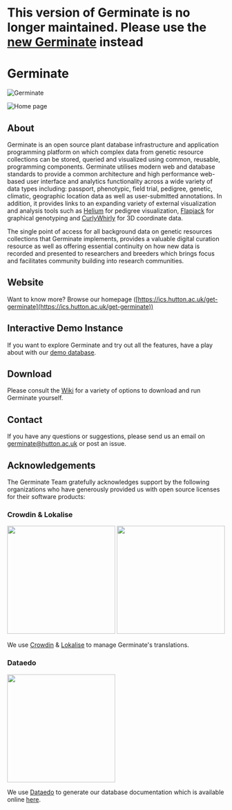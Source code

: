 # This version of Germinate is no longer maintained. Please use the [new Germinate](https://ics.hutton.ac.uk/get-germinate) instead

# Germinate

![](https://ics.hutton.ac.uk/get-germinate/assets/img/germinate.svg "Germinate")

![](https://ics.hutton.ac.uk/get-germinate/assets/img/browser.3.5.0.png "Home page")

## About
Germinate is an open source plant database infrastructure and application programming platform
on which complex data from genetic resource collections can be stored, queried and visualized
using common, reusable, programming components. Germinate utilises modern web and database
standards to provide a common architecture and high performance web-based user interface and
analytics functionality across a wide variety of data types including: passport, phenotypic,
field trial, pedigree, genetic, climatic, geographic location data as well as user-submitted
annotations. In addition, it provides links to an expanding variety of external visualization
and analysis tools such as [Helium](https://ics.hutton.ac.uk/helium) for pedigree visualization,
[Flapjack](https://ics.hutton.ac.uk/flapjack) for graphical genotyping and
[CurlyWhirly](https://ics.hutton.ac.uk/curlywhirly) for 3D coordinate data.

The single point of access for all background data on genetic resources collections that
Germinate implements, provides a valuable digital curation resource as well as offering
essential continuity on how new data is recorded and presented to researchers and breeders
which brings focus and facilitates community building into research communities.

## Website
Want to know more? Browse our homepage ([https://ics.hutton.ac.uk/get-germinate](https://ics.hutton.ac.uk/get-germinate))

## Interactive Demo Instance
If you want to explore Germinate and try out all the features, have a play about with our [demo database](https://ics.hutton.ac.uk/germinate-demo).

## Download
Please consult the [Wiki](../../wiki/Setup) for a variety of options to download and run Germinate yourself.

## Contact
If you have any questions or suggestions, please send us an email on [germinate@hutton.ac.uk](mailto:germinate@hutton.ac.uk) or post an issue.

## Acknowledgements
The Germinate Team gratefully acknowledges support by the following organizations who have generously provided us with open source licenses for their software products:

### Crowdin &amp; Lokalise
<img src='https://github.com/germinateplatform/germinate/raw/master/external-resources/crowdin-logo.png' width="250">
<img src='https://github.com/germinateplatform/germinate/raw/master/external-resources/lokalise-logo.png' width="250">

We use <a href='https://crowdin.com/'>Crowdin</a> &amp; <a href='https://lokalise.co/'>Lokalise</a> to manage Germinate's translations.

### Dataedo
<img src='https://github.com/germinateplatform/germinate/raw/master/external-resources/dataedo-logo.png' width="250">

We use <a href='https://dataedo.com'>Dataedo</a> to generate our database documentation which is available online [here](https://ics.hutton.ac.uk/resources/germinate/database-docs/). 
